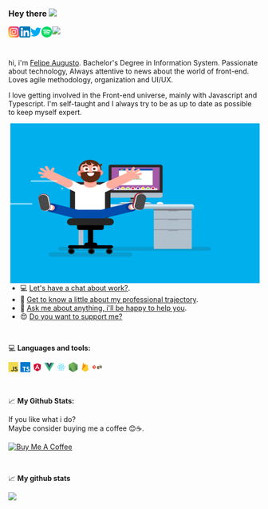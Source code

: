 ### Hey there <img src="https://media.giphy.com/media/hvRJCLFzcasrR4ia7z/giphy.gif" width="25px">

<a href="https://www.instagram.com/felipe.aufe/">
  <img align="left" alt="Abhishek's Discord" width="22px" src="https://raw.githubusercontent.com/felipeaufe/felipeaufe/main/assets/instagram.png" />
</a>
<a href="https://www.linkedin.com/in/felipe-augusto-feitosa/">
  <img align="left" alt="Abhishek's LinkedIN" width="22px" src="https://raw.githubusercontent.com/felipeaufe/felipeaufe/main/assets/linkedin.png" />
</a>
<a href="https://twitter.com/FelipeA_F">
  <img align="left" alt="Abhishek Naidu | Twitter" width="22px" src="https://raw.githubusercontent.com/felipeaufe/felipeaufe/main/assets/twitter.png" />
</a>
<a href="https://open.spotify.com/playlist/2QulXh7euF5euN4mFbBR4W?si=8003ac5396d946c4">
  <img align="left" alt="Abhishek's Spotify" width="22px" src="https://raw.githubusercontent.com/felipeaufe/felipeaufe/main/assets/spotify.png" />
</a>

![](https://komarev.com/ghpvc/?username=felipeaufe&color=blue&style=flat)

<br />

hi, i'm [Felipe Augusto](https://www.linkedin.com/in/felipe-augusto-feitosa/). Bachelor's Degree in Information System. Passionate about technology, Always attentive to news about the world of front-end. Loves agile methodology, organization and UI/UX.

I love getting involved in the Front-end universe, mainly with Javascript and Typescript. I'm self-taught and I always try to be as up to date as possible to keep myself expert.
  
<img align="right" alt="GIF" src="https://raw.githubusercontent.com/felipeaufe/felipeaufe/main/assets/earlyacess.gif?raw=true" width="500" height="320" />
  
- 💻 [Let's have a chat about work?](mailto:felipe.aufe@gmail.com).
- 💼 [Get to know a little about my professional trajectory](https://www.linkedin.com/in/felipe-augusto-feitosa/).
- 💬 [Ask me about anything, i'll be happy to help you](https://www.linkedin.com/in/felipe-augusto-feitosa/).
- 😍 [Do you want to support me?](https://www.buymeacoffee.com/felipeaufe)

<br />

💻 **Languages and tools:**  

<code><img height="20" src="https://raw.githubusercontent.com/github/explore/80688e429a7d4ef2fca1e82350fe8e3517d3494d/topics/javascript/javascript.png"></code>
<code><img height="20" src="https://raw.githubusercontent.com/github/explore/80688e429a7d4ef2fca1e82350fe8e3517d3494d/topics/typescript/typescript.png"></code>
<code><img height="20" src="https://raw.githubusercontent.com/github/explore/80688e429a7d4ef2fca1e82350fe8e3517d3494d/topics/angular/angular.png"></code>
<code><img height="20" src="https://raw.githubusercontent.com/github/explore/80688e429a7d4ef2fca1e82350fe8e3517d3494d/topics/vue/vue.png"></code>
<code><img height="20" src="https://raw.githubusercontent.com/github/explore/80688e429a7d4ef2fca1e82350fe8e3517d3494d/topics/react/react.png"></code>
<code><img height="20" src="https://raw.githubusercontent.com/github/explore/80688e429a7d4ef2fca1e82350fe8e3517d3494d/topics/nodejs/nodejs.png"></code>
<code><img height="20" src="https://raw.githubusercontent.com/github/explore/80688e429a7d4ef2fca1e82350fe8e3517d3494d/topics/firebase/firebase.png"></code>
<code><img height="20" src="https://raw.githubusercontent.com/github/explore/80688e429a7d4ef2fca1e82350fe8e3517d3494d/topics/git/git.png"></code>

<br />

📈 **My Github Stats:**

<!--START_SECTION:waka-->
<!--END_SECTION:waka-->


If you like what i do? <br />
Maybe consider buying me a coffee 😊☕.

<a href="https://www.buymeacoffee.com/felipeaufe" target="_blank"><img src="https://cdn.buymeacoffee.com/buttons/v2/default-red.png" alt="Buy Me A Coffee" width="150" ></a>

<br />

📈 **My github stats**

<img height="180em" src="https://github-readme-stats.vercel.app/api?username=felipeaufe&show_icons=true&hide_border=false&&count_private=true&include_all_commits=true&theme=github_dark" />

<br />

<!--
**felipeaufe/felipeaufe** is a ✨ _special_ ✨ repository because its `README.md` (this file) appears on your GitHub profile.

Here are some ideas to get you started:

- 🔭 I’m currently working on ...
- 🌱 I’m currently learning ...
- 👯 I’m looking to collaborate on ...
- 🤔 I’m looking for help with ...
- 💬 Ask me about ...
- 📫 How to reach me: ...
- 😄 Pronouns: ...
- ⚡ Fun fact: ...
-->

